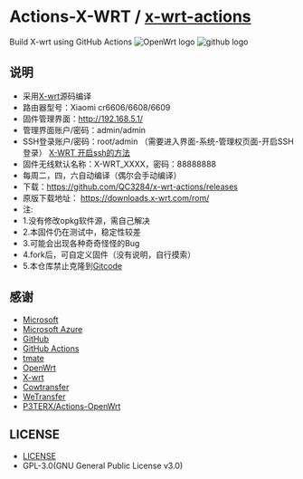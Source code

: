 # Actions-X-WRT / [x-wrt-actions](https://github.com/QC3284/x-wrt-actions)

Build X-wrt using GitHub Actions
![OpenWrt logo](https://raw.githubusercontent.com/x-wrt/com.x-wrt/master/x-wrt-logo/x-wrt-logo-Aldrich-raw.svg)
![github logo](https://raw.githubusercontent.com/QC3284/x-wrt-actions/main/oip-c.png)


## 说明 ##
- 采用[X-wrt](https://github.com/x-wrt/x-wrt)源码编译
- 路由器型号：Xiaomi cr6606/6608/6609
- 固件管理界面：http://192.168.5.1/
- 管理界面账户/密码：admin/admin
- SSH登录账户/密码：root/admin
（需要进入界面-系统-管理权页面-开启SSH登录）
[X-WRT 开启ssh的方法](https://blog.x-wrt.com/docs/ssh-open/)
- 固件无线默认名称：X-WRT_XXXX，密码：88888888
- 每周二，四，六自动编译（偶尔会手动编译）
- 下载：https://github.com/QC3284/x-wrt-actions/releases
- 原版下载地址：
  https://downloads.x-wrt.com/rom/
- 注:
- 1.没有修改opkg软件源，需自己解决
- 2.本固件仍在测试中，稳定性较差
- 3.可能会出现各种奇奇怪怪的Bug
- 4.fork后，可自定义固件（没有说明，自行摸索）
- 5.本仓库禁止克隆到[Gitcode](https://gitcode.com)

## 感谢 ##

- [Microsoft](https://www.microsoft.com)
- [Microsoft Azure](https://azure.microsoft.com)
- [GitHub](https://github.com)
- [GitHub Actions](https://github.com/features/actions)
- [tmate](https://github.com/tmate-io/tmate)
- [OpenWrt](https://github.com/openwrt/openwrt)
- [X-wrt](https://github.com/x-wrt/x-wrt)
- [Cowtransfer](https://cowtransfer.com)
- [WeTransfer](https://wetransfer.com/)
- [P3TERX/Actions-OpenWrt](https://github.com/P3TERX/Actions-OpenWrt)

## LICENSE ##
- [LICENSE](https://github.com/QC3284/x-wrt-actions/blob/main/LICENSE)
- GPL-3.0(GNU General Public License v3.0)
